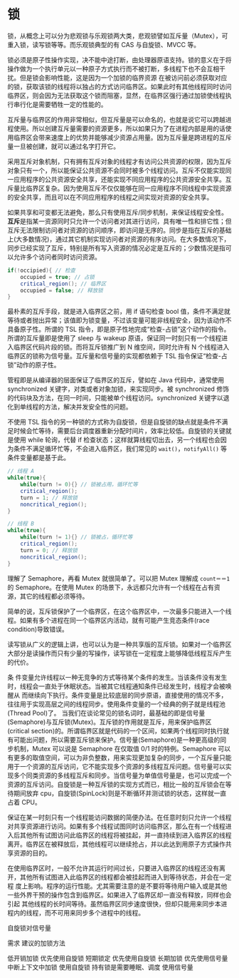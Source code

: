 # 锁

锁，从概念上可以分为悲观锁与乐观锁两大类，悲观锁譬如互斥量（Mutex），可重入锁，读写锁等等。而乐观锁典型的有 CAS 与自旋锁、MVCC 等。

锁必须是原子性操作实现，决不能中途打断，由处理器原语支持。锁的意义在于将操作做为一个执行单元以一种原子方式执行而不被打断，多线程下也不会互相干扰。但是锁会影响性能，这是因为一个加锁的临界资源 在被访问前必须获取对应的锁，获取该锁的线程将以独占的方式访问临界区。如果此时有其他线程同时访问临界区，则会因为无法获取这个锁而阻塞，显然，在临界区强行通过加锁使线程执行串行化是需要牺牲一定的性能的。

互斥量与临界区的作用非常相似，但互斥量是可以命名的，也就是说它可以跨越进程使用。所以创建互斥量需要的资源更多，所以如果只为了在进程内部是用的话使用临界区会带来速度上的优势并能够减少资源占用量。因为互斥量是跨进程的互斥量一旦被创建，就可以通过名字打开它。

采用互斥对象机制，只有拥有互斥对象的线程才有访问公共资源的权限，因为互斥对象只有一个，所以能保证公共资源不会同时被多个线程访问。互斥不仅能实现同一应用程序的公共资源安全共享，还能实现不同应用程序的公共资源安全共享。互斥量比临界区复杂。因为使用互斥不仅仅能够在同一应用程序不同线程中实现资源的安全共享，而且可以在不同应用程序的线程之间实现对资源的安全共享。

如果共享和可变都无法避免，那么只有使用互斥/同步机制，来保证线程安全性。**互斥**是指某一资源同时只允许一个访问者对其进行访问，具有唯一性和排它性；但互斥无法限制访问者对资源的访问顺序，即访问是无序的。同步是指在互斥的基础上(大多数情况)，通过其它机制实现访问者对资源的有序访问。在大多数情况下，同步已经实现了互斥，特别是所有写入资源的情况必定是互斥的；少数情况是指可以允许多个访问者同时访问资源。

```java
if(!occipied){ // 检查
    occupied = true; // 占锁
    critical_region(); // 临界区
    occupied = false; // 释放锁
}
```

最朴素的互斥手段，就是进入临界区之前，用 if 语句检查 bool 值，条件不满足就等待或者抛出异常；该值即为锁变量，不过该变量可能非线程安全，因为该动作不具备原子性。所谓的 TSL 指令，即是原子性地完成“检查-占锁”这个动作的指令。所谓的互斥量即是使用了 sleep 与 wakeup 原语，保证同一时刻只有一个线程进入临界区代码片段的锁。而将互斥锁推广到 N 维空间，同时允许有 N 个线程进入临界区的锁称为信号量。互斥量和信号量的实现都依赖于 TSL 指令保证“检查-占锁”动作的原子性。

管程即是从编译器的层面保证了临界区的互斥，譬如在 Java 代码中，通常使用 synchronized 关键字，对类或者对象加锁，来实现同步。被 synchronized 修饰的代码块及方法，在同一时间，只能被单个线程访问。synchronized 关键字以退化到单线程的方法，解决并发安全性的问题。

不使用 TSL 指令的另一种锁的方式称为自旋锁，但是自旋锁的缺点就是条件不满足时候会忙等待，需要后台调度器重新分配时间片，效率比较低。自旋锁的关键就是使用 while 轮询，代替 if 检查状态；这样就算线程切出去，另一个线程也会因为条件不满足循环忙等，不会进入临界区，我们常见的 `wait()`，`notifyAll()` 等条件变量都是基于此。

```java
// 线程 A
while(true){
    while(turn != 0){} // 锁被占用，循环忙等
    critical_region();
    turn = 1; // 释放锁
    noncritical_region();
}

// 线程 B
while(true){
    while(turn != 1){} // 锁被占，循环忙等
    critical_region();
    turn = 0; // 释放锁
    noncritical_region();
}
```

理解了 Semaphore，再看 Mutex 就很简单了。可以把 Mutex 理解成 `count＝＝1` 的 Semaphore。在使用 Mutex 的场景下，永远都只允许有一个线程在占有资源，其它的线程都必须等待。

简单的说，互斥锁保护了一个临界区，在这个临界区中，一次最多只能进入一个线程。如果有多个进程在同一个临界区内活动，就有可能产生竞态条件(race condition)导致错误。

读写锁从广义的逻辑上讲，也可以认为是一种共享版的互斥锁。如果对一个临界区大部分是读操作而只有少量的写操作，读写锁在一定程度上能够降低线程互斥产生的代价。

条 件变量允许线程以一种无竞争的方式等待某个条件的发生。当该条件没有发生时，线程会一直处于休眠状态。当被其它线程通知条件已经发生时，线程才会被唤醒从 而继续向下执行。条件变量是比较底层的同步原语，直接使用的情况不多，往往用于实现高层之间的线程同步。使用条件变量的一个经典的例子就是线程池(Thread Pool)了。
当我们在谈论常见的锁名词时，最基础的即是信号量(Semaphore)与互斥锁(Mutex)。互斥锁的作用就是互斥，用来保护临界区(critical section)的。所谓临界区就是代码的一个区间，如果两个线程同时执行就有可能出问题，所以需要互斥锁来保护。信号量(Semaphore)是一种更高级的同步机制，Mutex 可以说是 Semaphore 在仅取值 0/1 时的特例。Semaphore 可以有更多的取值空间，可以为非负整数，用来实现更加复杂的同步，一个互斥量只能用于一个资源的互斥访问，它不能实现多个资源的多线程互斥问题。信号量可以实现多个同类资源的多线程互斥和同步。当信号量为单值信号量是，也可以完成一个资源的互斥访问。自旋锁是一种互斥锁的实现方式而已，相比一般的互斥锁会在等待期间放弃 cpu，自旋锁(SpinLock)则是不断循环并测试锁的状态，这样就一直占着 CPU。

保证在某一时刻只有一个线程能访问数据的简便办法。在任意时刻只允许一个线程对共享资源进行访问。如果有多个线程试图同时访问临界区，那么在有一个线程进 入后其他所有试图访问此临界区的线程将被挂起，并一直持续到进入临界区的线程离开。临界区在被释放后，其他线程可以继续抢占，并以此达到用原子方式操作共 享资源的目的。

在使用临界区时，一般不允许其运行时间过长，只要进入临界区的线程还没有离开，其他所有试图进入此临界区的线程都会被挂起而进入到等待状态，并会在一定程 度上影响。程序的运行性能。尤其需要注意的是不要将等待用户输入或是其他一些外界干预的操作包含到临界区。如果进入了临界区却一直没有释放，同样也会引起 其他线程的长时间等待。虽然临界区同步速度很快，但却只能用来同步本进程内的线程，而不可用来同步多个进程中的线程。

自旋锁对信号量

需求 建议的加锁方法

低开销加锁 优先使用自旋锁
短期锁定 优先使用自旋锁
长期加锁 优先使用信号量
中断上下文中加锁 使用自旋锁
持有锁是需要睡眠、调度 使用信号量
